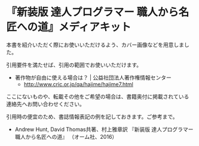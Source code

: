 『新装版 達人プログラマー 職人から名匠への道』メディアキット
================

本書を紹介いただく際にお使いいただけるよう、カバー画像などを用意しまし
た。

引用要件を満たせば、引用の範囲でお使いいただけます。

  * 著作物が自由に使える場合は？ | 公益社団法人著作権情報センター
    - <http://www.cric.or.jp/qa/hajime/hajime7.html>

ここにないものや、転載その他をご希望の場合は、書籍奥付に掲載されている
連絡先へお問い合わせください。

引用時の便宜のため、書誌情報表記の例を記しておきます。ご参考まで。

  * Andrew Hunt, David Thomas共著、村上雅章訳
    『新装版 達人プログラマー 職人から名匠への道』
    （オーム社、2016）
